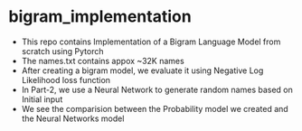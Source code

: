 # bigram_implementation
* This repo contains Implementation of a Bigram Language Model from scratch using Pytorch
* The names.txt contains appox ~32K names
* After creating a bigram model, we evaluate it using Negative Log Likelihood loss function
* In Part-2, we use a Neural Network to generate random names based on Initial input
* We see the comparision between the Probability model we created and the Neural Networks model
